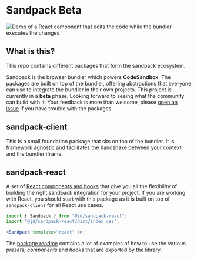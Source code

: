# Sandpack Beta

<img src="https://raw.githubusercontent.com/codesandbox/sandpack/main/demo.gif?token=ACL4CFQWS3YKIHBSI2HBPODAJOQAI" alt="Demo of a React component that edits the code while the bundler executes the changes" />

## What is this?

This repo contains different packages that form the sandpack ecosystem.

Sandpack is the browser bundler which powers **CodeSandbox**. The packages are
built on top of the bundler, offering abstractions that everyone can use to
integrate the bundler in their own projects. This project is currently in a
**beta** phase. Looking forward to seeing what the community can build with it.
Your feedback is more than welcome, please
[open an issue](https://github.com/codesandbox/sandpack/issues) if you have
trouble with the packages.

## sandpack-client

This is a small foundation package that sits on top of the bundler. It is
framework agnostic and facilitates the handshake between your context and the
bundler iframe.

## sandpack-react

A set of
[React components and hooks](https://github.com/codesandbox/sandpack/tree/main/sandpack-react)
that give you all the flexibility of building the right sandpack integration for
your project. If you are working with React, you should start with this package
as it is built on top of `sandpack-client` for all React use cases.

```jsx
import { Sandpack } from "@jd/sandpack-react";
import "@jd/sandpack-react/dist/index.css";

<Sandpack template="react" />;
```

The
[package readme](https://github.com/codesandbox/sandpack/blob/main/sandpack-react/README.md)
contains a lot of examples of how to use the various _presets_, _components_ and
_hooks_ that are exported by the library.
